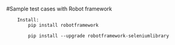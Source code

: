 #Sample test cases with Robot framework

        Install:
            pip install robotframework

            pip install --upgrade robotframework-seleniumlibrary

